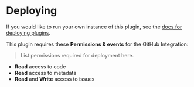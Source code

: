 # Deploying

If you would like to run your own instance of this plugin, see the [docs for deploying plugins](https://github.com/probot/probot/blob/master/docs/deployment.md).

This plugin requires these **Permissions & events** for the GitHub Integration:

> List permissions required for deployment here.

* **Read** access to code
* **Read** access to metadata
* **Read** and **Write** access to issues